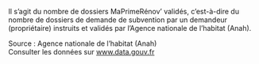<p>
Il s’agit du nombre de dossiers MaPrimeRénov’ validés, c’est-à-dire du nombre de dossiers de demande de subvention par un demandeur (propriétaire) instruits et validés par l’Agence nationale de l’habitat (Anah).
</p>
<p class="font-italic body-2">Source : Agence nationale de l’habitat (Anah) <br> Consulter les données sur <a target="_blank" href="https://www.data.gouv.fr/fr/datasets/barometre-des-resultats-de-laction-publique/">www.data.gouv.fr</a></p>

